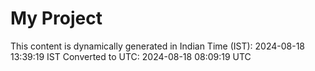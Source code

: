 # My Project

This content is dynamically generated in Indian Time (IST): 2024-08-18 13:39:19 IST
Converted to UTC: 2024-08-18 08:09:19 UTC
